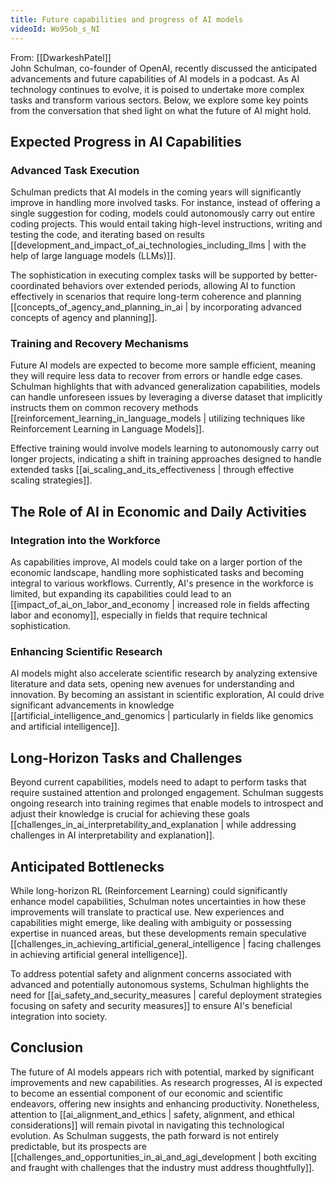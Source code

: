 ```yaml
---
title: Future capabilities and progress of AI models
videoId: Wo95ob_s_NI
---
```


From: [[DwarkeshPatel]] <br/> 
John Schulman, co-founder of OpenAI, recently discussed the anticipated advancements and future capabilities of AI models in a podcast. As AI technology continues to evolve, it is poised to undertake more complex tasks and transform various sectors. Below, we explore some key points from the conversation that shed light on what the future of AI might hold.

## Expected Progress in AI Capabilities

### Advanced Task Execution
Schulman predicts that AI models in the coming years will significantly improve in handling more involved tasks. For instance, instead of offering a single suggestion for coding, models could autonomously carry out entire coding projects. This would entail taking high-level instructions, writing and testing the code, and iterating based on results [[development_and_impact_of_ai_technologies_including_llms | with the help of large language models (LLMs)]].

The sophistication in executing complex tasks will be supported by better-coordinated behaviors over extended periods, allowing AI to function effectively in scenarios that require long-term coherence and planning [[concepts_of_agency_and_planning_in_ai | by incorporating advanced concepts of agency and planning]].

### Training and Recovery Mechanisms
Future AI models are expected to become more sample efficient, meaning they will require less data to recover from errors or handle edge cases. Schulman highlights that with advanced generalization capabilities, models can handle unforeseen issues by leveraging a diverse dataset that implicitly instructs them on common recovery methods [[reinforcement_learning_in_language_models | utilizing techniques like Reinforcement Learning in Language Models]].

Effective training would involve models learning to autonomously carry out longer projects, indicating a shift in training approaches designed to handle extended tasks [[ai_scaling_and_its_effectiveness | through effective scaling strategies]].

## The Role of AI in Economic and Daily Activities

### Integration into the Workforce
As capabilities improve, AI models could take on a larger portion of the economic landscape, handling more sophisticated tasks and becoming integral to various workflows. Currently, AI's presence in the workforce is limited, but expanding its capabilities could lead to an [[impact_of_ai_on_labor_and_economy | increased role in fields affecting labor and economy]], especially in fields that require technical sophistication.

### Enhancing Scientific Research
AI models might also accelerate scientific research by analyzing extensive literature and data sets, opening new avenues for understanding and innovation. By becoming an assistant in scientific exploration, AI could drive significant advancements in knowledge [[artificial_intelligence_and_genomics | particularly in fields like genomics and artificial intelligence]].

## Long-Horizon Tasks and Challenges

Beyond current capabilities, models need to adapt to perform tasks that require sustained attention and prolonged engagement. Schulman suggests ongoing research into training regimes that enable models to introspect and adjust their knowledge is crucial for achieving these goals [[challenges_in_ai_interpretability_and_explanation | while addressing challenges in AI interpretability and explanation]].

## Anticipated Bottlenecks

While long-horizon RL (Reinforcement Learning) could significantly enhance model capabilities, Schulman notes uncertainties in how these improvements will translate to practical use. New experiences and capabilities might emerge, like dealing with ambiguity or possessing expertise in nuanced areas, but these developments remain speculative [[challenges_in_achieving_artificial_general_intelligence | facing challenges in achieving artificial general intelligence]].

To address potential safety and alignment concerns associated with advanced and potentially autonomous systems, Schulman highlights the need for [[ai_safety_and_security_measures | careful deployment strategies focusing on safety and security measures]] to ensure AI's beneficial integration into society.

## Conclusion

The future of AI models appears rich with potential, marked by significant improvements and new capabilities. As research progresses, AI is expected to become an essential component of our economic and scientific endeavors, offering new insights and enhancing productivity. Nonetheless, attention to [[ai_alignment_and_ethics | safety, alignment, and ethical considerations]] will remain pivotal in navigating this technological evolution. As Schulman suggests, the path forward is not entirely predictable, but its prospects are [[challenges_and_opportunities_in_ai_and_agi_development | both exciting and fraught with challenges that the industry must address thoughtfully]].